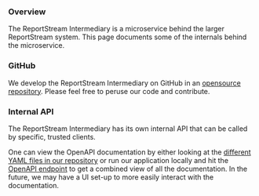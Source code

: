 ### Overview

The ReportStream Intermediary is a microservice behind the larger ReportStream system.  This page documents some of the internals behind the microservice.

### GitHub

We develop the ReportStream Intermediary on GitHub in an [opensource repository](https://github.com/CDCgov/trusted-intermediary).
Please feel free to peruse our code and contribute.

### Internal API

The ReportStream Intermediary has its own internal API that can be called by specific, trusted clients.

One can view the OpenAPI documentation by either looking at the [different YAML files in our repository](https://github.com/CDCgov/trusted-intermediary/tree/main/app/src/main/resources)
or run our application locally and hit the [OpenAPI endpoint](http://localhost:8080/openapi) to get a combined view of all the documentation.
In the future, we may have a UI set-up to more easily interact with the documentation.
